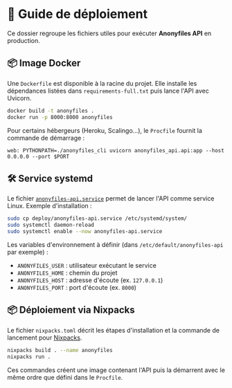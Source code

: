 # 🚀 Guide de déploiement

Ce dossier regroupe les fichiers utiles pour exécuter **Anonyfiles API** en production.

## 📦 Image Docker

Une `Dockerfile` est disponible à la racine du projet. Elle installe les dépendances listées dans `requirements-full.txt` puis lance l'API avec Uvicorn.

```bash
docker build -t anonyfiles .
docker run -p 8000:8000 anonyfiles
```

Pour certains hébergeurs (Heroku, Scalingo...), le `Procfile` fournit la commande de démarrage :

```procfile
web: PYTHONPATH=./anonyfiles_cli uvicorn anonyfiles_api.api:app --host 0.0.0.0 --port $PORT
```

## 🛠️ Service systemd

Le fichier [`anonyfiles-api.service`](anonyfiles-api.service) permet de lancer l'API comme service Linux. Exemple d'installation :

```bash
sudo cp deploy/anonyfiles-api.service /etc/systemd/system/
sudo systemctl daemon-reload
sudo systemctl enable --now anonyfiles-api.service
```

Les variables d'environnement à définir (dans `/etc/default/anonyfiles-api` par exemple) :

- `ANONYFILES_USER` : utilisateur exécutant le service
- `ANONYFILES_HOME` : chemin du projet
- `ANONYFILES_HOST` : adresse d'écoute (ex. `127.0.0.1`)
- `ANONYFILES_PORT` : port d'écoute (ex. `8000`)

## 📦 Déploiement via Nixpacks

Le fichier `nixpacks.toml` décrit les étapes d'installation et la commande de lancement pour [Nixpacks](https://nixpacks.com/).

```bash
nixpacks build . --name anonyfiles
nixpacks run .
```

Ces commandes créent une image contenant l'API puis la démarrent avec le même ordre que défini dans le `Procfile`.

